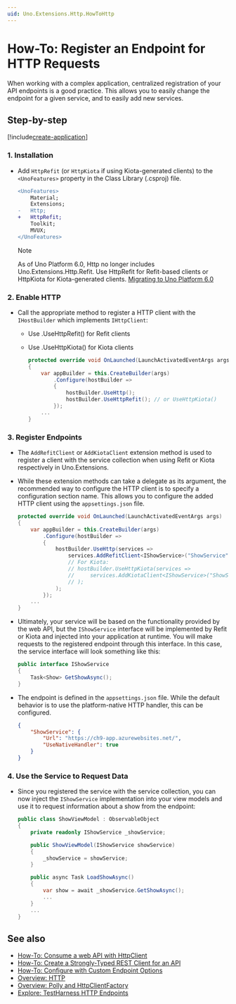 ```yaml
---
uid: Uno.Extensions.Http.HowToHttp
---
```

# How-To: Register an Endpoint for HTTP Requests

When working with a complex application, centralized registration of your API endpoints is a good practice. This allows you to easily change the endpoint for a given service, and to easily add new services.

## Step-by-step

[!include[create-application](../includes/create-application.md)]

### 1. Installation

* Add `HttpRefit` (or `HttpKiota` if using Kiota-generated clients) to the `<UnoFeatures>` property in the Class Library (.csproj) file.

    ```diff
    <UnoFeatures>
        Material;
        Extensions;
    -   Http;
    +   HttpRefit;
        Toolkit;
        MVUX;
    </UnoFeatures>
    ```

    > [!NOTE]
    > As of Uno Platform 6.0, Http no longer includes Uno.Extensions.Http.Refit. Use HttpRefit for Refit-based clients or HttpKiota for Kiota-generated clients.
    > [Migrating to Uno Platform 6.0](xref:Uno.Development.MigratingToUno6)

### 2. Enable HTTP

* Call the appropriate method to register a HTTP client with the `IHostBuilder` which implements `IHttpClient`:
  * Use .UseHttpRefit() for Refit clients
  * Use .UseHttpKiota() for Kiota clients

    ```csharp
    protected override void OnLaunched(LaunchActivatedEventArgs args)
    {
        var appBuilder = this.CreateBuilder(args)
            .Configure(hostBuilder =>
            {
                hostBuilder.UseHttp();
                hostBuilder.UseHttpRefit(); // or UseHttpKiota()
            });
        ...
    }
    ```

### 3. Register Endpoints

* The `AddRefitClient` or `AddKiotaClient` extension method is used to register a client with the service collection when using Refit or Kiota respectively in Uno.Extensions.

* While these extension methods can take a delegate as its argument, the recommended way to configure the HTTP client is to specify a configuration section name. This allows you to configure the added HTTP client using the `appsettings.json` file.

    ```csharp
    protected override void OnLaunched(LaunchActivatedEventArgs args)
    {
        var appBuilder = this.CreateBuilder(args)
            .Configure(hostBuilder =>
            {
                hostBuilder.UseHttp(services =>
                    services.AddRefitClient<IShowService>("ShowService")
                    // For Kiota:
                    // hostBuilder.UseHttpKiota(services =>
                    //     services.AddKiotaClient<IShowService>("ShowService")
                    // );
                );
            });
        ...
    }
    ```

* Ultimately, your service will be based on the functionality provided by the web API, but the `IShowService` interface will be implemented by Refit or Kiota and injected into your application at runtime. You will make requests to the registered endpoint through this interface. In this case, the service interface will look something like this:

    ```csharp
    public interface IShowService
    {
        Task<Show> GetShowAsync();
    }
    ```

* The endpoint is defined in the `appsettings.json` file. While the default behavior is to use the platform-native HTTP handler, this can be configured.

    ```json
    {
        "ShowService": {
            "Url": "https://ch9-app.azurewebsites.net/",
            "UseNativeHandler": true
        }
    }
    ```

### 4. Use the Service to Request Data

* Since you registered the service with the service collection, you can now inject the `IShowService` implementation into your view models and use it to request information about a show from the endpoint:

    ```csharp
    public class ShowViewModel : ObservableObject
    {
        private readonly IShowService _showService;

        public ShowViewModel(IShowService showService)
        {
            _showService = showService;
        }

        public async Task LoadShowAsync()
        {
            var show = await _showService.GetShowAsync();
            ...
        }
        ...
    }
    ```

## See also

* [How-To: Consume a web API with HttpClient](xref:Uno.Development.ConsumeWebApi)
* [How-To: Create a Strongly-Typed REST Client for an API](xref:Uno.Extensions.Http.HowToRefit)
* [How-To: Configure with Custom Endpoint Options](xref:Uno.Extensions.Http.HowToEndpointOptions)
* [Overview: HTTP](xref:Uno.Extensions.Http.Overview)
* [Overview: Polly and HttpClientFactory](https://github.com/App-vNext/Polly/wiki/Polly-and-HttpClientFactory)
* [Explore: TestHarness HTTP Endpoints](https://github.com/unoplatform/uno.extensions/tree/main/testing/TestHarness/TestHarness/Ext/Http/Endpoints/)
